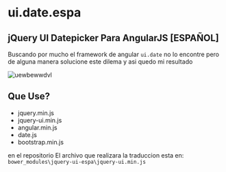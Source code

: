 # ui.date.espa
## jQuery UI Datepicker Para AngularJS [ESPAÑOL]

 Buscando por mucho el framework de angular `ui.date` no lo encontre pero de alguna manera solucione este dilema y asi quedo mi resultado

![uewbewwdvl](https://user-images.githubusercontent.com/32118324/53778802-0898e880-3ecc-11e9-89d9-eeb721d9d580.gif)

## Que Use?

* jquery.min.js
* jquery-ui.min.js
* angular.min.js
* date.js
* bootstrap.min.js

en el repositorio El archivo que realizara la traduccion esta en: ``bower_modules\jquery-ui-espa\jquery-ui.min.js``

